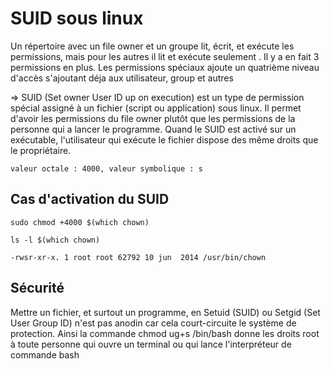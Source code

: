 # SUID sous linux

Un répertoire avec un file owner et un groupe lit, écrit, et exécute les permissions, mais pour les autres il lit et exécute seulement . Il y a en fait 3 permissions en plus.
Les permissions spéciaux ajoute un quatrième niveau d'accès s'ajoutant déja aux utilisateur, group et autres

=> SUID (Set owner User ID up on execution) est un type de permission spécial assigné à un fichier (script ou application) sous linux. Il permet d'avoir les permissions du file owner
plutôt que les permissions de la personne qui a lancer le programme. Quand le SUID est activé sur un exécutable, l'utilisateur qui exécute le fichier dispose des 
même droits que le propriétaire.

```valeur octale : 4000, valeur symbolique : s ```

## Cas d'activation du SUID

``` sudo chmod +4000 $(which chown) ```

``` ls -l $(which chown) ```

``` -rwsr-xr-x. 1 root root 62792 10 jun  2014 /usr/bin/chown ```

## Sécurité

Mettre un fichier, et surtout un programme, en Setuid (SUID) ou Setgid (Set User Group ID) n'est pas anodin car cela court-circuite le système de protection. Ainsi la commande chmod ug+s /bin/bash donne les droits root à toute
personne qui ouvre un terminal ou qui lance l'interpréteur de commande bash


